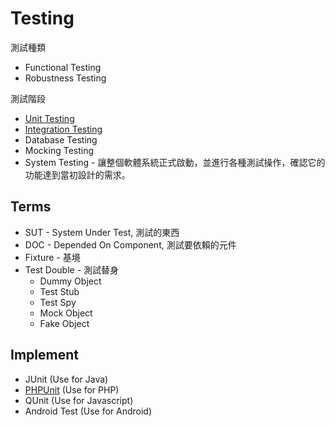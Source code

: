 Testing
=======

測試種類

* Functional Testing
* Robustness Testing

測試階段

* [Unit Testing](unit-testing.md)
* [Integration Testing](integration-testing.md)
* Database Testing
* Mocking Testing
* System Testing - 讓整個軟體系統正式啟動，並進行各種測試操作，確認它的功能達到當初設計的需求。

Terms
-----

* SUT - System Under Test, 測試的東西
* DOC - Depended On Component, 測試要依賴的元件
* Fixture - 基境
* Test Double - 測試替身
  * Dummy Object
  * Test Stub
  * Test Spy
  * Mock Object
  * Fake Object

Implement
---------

* JUnit (Use for Java)
* [PHPUnit](phpunit.md) (Use for PHP)
* QUnit (Use for Javascript)
* Android Test (Use for Android)
